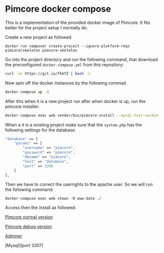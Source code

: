 # Pimcore docker compose

This is a implementation of the provided docker image of Pimcore. It fits better for the project setup I normally do.

Create a new project as followed.
```
docker run composer create-project --ignore-platform-reqs pimcore/skeleton pimcore-skeleton 
```

Go into the project directory and run the following command, that download the preconfigured ``docker-compose.yml`` from this repository:

```bash
curl -sL https://git.io/fhkYZ | bash -s
```
Now spin off the docker instances by the following commad
```bash
docker-compose up -d
```

After this when it is a new project run after when docker is up, run the pimcore installer.
```bash
docker-compose exec web vendor/bin/pimcore-install --mysql-host-socket=database
```

When a it is a existing project make sure that the ``system.php`` has the following settings for the database.
```php
"database" => [
    "params" => [
        "username" => "pimcore",
        "password" => "pimcore",
        "dbname" => "pimcore",
        "host" => "database",
        "port" => 3306
    ]
],
```
Then we have to correct the userrights to the apache user. So we will run the following command:
```
docker-compose exec web chown -R www-data ./
```

Access then the install as followed:

[Pimcore normal version](http://localhost:8000)

[Pimcore debug version](http://localhost:8080)

[Adminer](http://localhost:2002)

[Mysql][port 3307]
